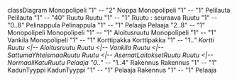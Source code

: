 classDiagram
    Monopolipeli "1" -- "2" Noppa
    Monopolipeli "1" -- "1" Pelilauta
    Pelilauta "1" -- "40" Ruutu
    Ruutu "1" -- "1" Ruutu : seuraava
    Ruutu "1" -- "0..8" Pelinappula
    Pelinappula "1" -- "1" Pelaaja
    Pelaaja "2..8" -- "1" Monopolipeli
    Monopolipeli "1" -- "1" Aloitusruutu
    Monopolipeli "1" -- "1" Vankila
    Monopolipeli "1" -- "1" Korttipakka
    Korttipakka "1" -- "1..*" Kortti
    Ruutu <|-- Aloitusruutu
    Ruutu <|-- Vankila
    Ruutu <|-- SattumaYhteismaaRuutu
    Ruutu <|-- AsematLaitoksetRuutu
    Ruutu <|-- NormaaliKatuRuutu
    Pelaaja "0..*" -- "1..4" Rakennus
    Rakennus "1" -- "1" KadunTyyppi
    KadunTyyppi "1" -- "1" Pelaaja
    Rakennus "1" -- "1" Pelaaja
